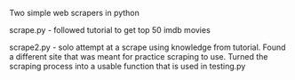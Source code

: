 Two simple web scrapers in python

scrape.py - followed tutorial to get top 50 imdb movies 

scrape2.py - solo attempt at a scrape using knowledge from tutorial. Found a different site that was meant for practice scraping to use. Turned the scraping process into a usable function that is used in testing.py
